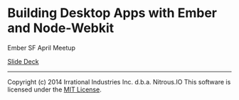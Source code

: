 Building Desktop Apps with Ember and Node-Webkit
================================================

Ember SF April Meetup

[Slide Deck](https://speakerdeck.com/petejkim/building-desktop-apps-with-ember-and-node-webkit)

- - -
Copyright (c) 2014 Irrational Industries Inc. d.b.a. Nitrous.IO
This software is licensed under the [MIT License](https://raw.github.com/nitrous-io/ember-sf-april/master/LICENSE).
